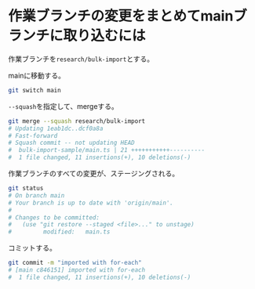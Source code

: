 # 作業ブランチの変更をまとめてmainブランチに取り込むには

作業ブランチを`research/bulk-import`とする。

mainに移動する。

```bash
git switch main
```

`--squash`を指定して、mergeする。

```bash
git merge --squash research/bulk-import 
# Updating 1eab1dc..dcf0a8a
# Fast-forward
# Squash commit -- not updating HEAD
#  bulk-import-sample/main.ts | 21 +++++++++++----------
#  1 file changed, 11 insertions(+), 10 deletions(-)
```

作業ブランチのすべての変更が、ステージングされる。

```bash
git status
# On branch main
# Your branch is up to date with 'origin/main'.
# 
# Changes to be committed:
#   (use "git restore --staged <file>..." to unstage)
#         modified:   main.ts
```

コミットする。

```bash
git commit -m "imported with for-each"
# [main c846151] imported with for-each
#  1 file changed, 11 insertions(+), 10 deletions(-)
```
